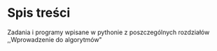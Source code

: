 # Spis treści
Zadania i programy wpisane w pythonie z poszczególnych rozdziałów ,,Wprowadzenie do algorytmów"
